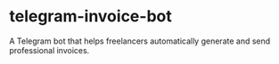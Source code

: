 # telegram-invoice-bot
A Telegram bot that helps freelancers automatically generate and send professional invoices.
